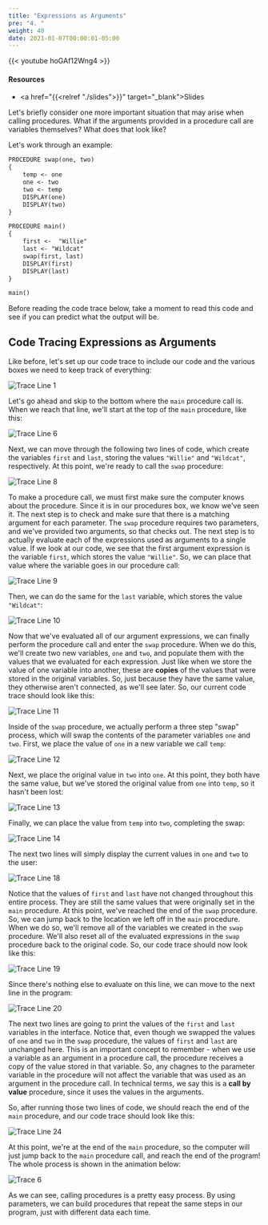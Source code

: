 ```yaml
---
title: "Expressions as Arguments"
pre: "4. "
weight: 40
date: 2021-01-07T00:00:01-05:00
---
```


{{< youtube hoGAf12Wng4 >}}

#### Resources

* <a href="{{<relref "./slides">}}" target="_blank">Slides</a>

Let's briefly consider one more important situation that may arise when calling procedures. What if the arguments provided in a procedure call are variables themselves? What does that look like?

Let's work through an example:

```tex
PROCEDURE swap(one, two)
{
    temp <- one
    one <- two
    two <- temp
    DISPLAY(one)
    DISPLAY(two)
}

PROCEDURE main()
{
    first <-  "Willie"
    last <- "Wildcat"
    swap(first, last)
    DISPLAY(first)
    DISPLAY(last)
}

main()
```

Before reading the code trace below, take a moment to read this code and see if you can predict what the output will be.

## Code Tracing Expressions as Arguments

Like before, let's set up our code trace to include our code and the various boxes we need to keep track of everything:

![Trace Line 1](/images/lab2/trace6_1.png)

Let's go ahead and skip to the bottom where the `main` procedure call is. When we reach that line, we'll start at the top of the `main` procedure, like this:

![Trace Line 6](/images/lab2/trace6_6.png)

Next, we can move through the following two lines of code, which create the variables `first` and `last`, storing the values `"Willie"` and `"Wildcat"`, respectively. At this point, we're ready to call the `swap` procedure:

![Trace Line 8](/images/lab2/trace6_8.png)

To make a procedure call, we must first make sure the computer knows about the procedure. Since it is in our procedures box, we know we've seen it. The next step is to check and make sure that there is a matching argument for each parameter. The `swap` procedure requires two parameters, and we've provided two arguments, so that checks out. The next step is to actually evaluate each of the expressions used as arguments to a single value. If we look at our code, we see that the first argument expression is the variable `first`, which stores the value `"Willie"`. So, we can place that value where the variable goes in our procedure call:

![Trace Line 9](/images/lab2/trace6_9.png)

Then, we can do the same for the `last` variable, which stores the value `"Wildcat"`:

![Trace Line 10](/images/lab2/trace6_10.png)

Now that we've evaluated all of our argument expressions, we can finally perform the procedure call and enter the `swap` procedure. When we do this, we'll create two new variables, `one` and `two`, and populate them with the values that we evaluated for each expression. Just like when we store the value of one variable into another, these are **copies** of the values that were stored in the original variables. So, just because they have the same value, they otherwise aren't connected, as we'll see later. So, our current code trace should look like this:

![Trace Line 11](/images/lab2/trace6_11.png)

Inside of the `swap` procedure, we actually perform a three step "swap" process, which will swap the contents of the parameter variables `one` and `two`. First, we place the value of `one` in a new variable we call `temp`:

![Trace Line 12](/images/lab2/trace6_12.png)

Next, we place the original value in `two` into `one`. At this point, they both have the same value, but we've stored the original value from `one` into `temp`, so it hasn't been lost:

![Trace Line 13](/images/lab2/trace6_13.png)

Finally, we can place the value from `temp` into `two`, completing the swap:

![Trace Line 14](/images/lab2/trace6_14.png)

The next two lines will simply display the current values in `one` and `two` to the user:

![Trace Line 18](/images/lab2/trace6_18.png)

Notice that the values of `first` and `last` have not changed throughout this entire process. They are still the same values that were originally set in the `main` procedure. At this point, we've reached the end of the `swap` procedure. So, we can jump back to the location we left off in the `main` procedure. When we do so, we'll remove all of the variables we created in the `swap` procedure. We'll also reset all of the evaluated expressions in the `swap` procedure back to the original code. So, our code trace should now look like this:

![Trace Line 19](/images/lab2/trace6_19.png)

Since there's nothing else to evaluate on this line, we can move to the next line in the program:

![Trace Line 20](/images/lab2/trace6_20.png)

The next two lines are going to print the values of the `first` and `last` variables in the interface. Notice that, even though we swapped the values of `one` and `two` in the `swap` procedure, the values of `first` and `last` are unchanged here. This is an important concept to remember - when we use a variable as an argument in a procedure call, the procedure receives a copy of the value stored in that variable. So, any chagnes to the parameter variable in the procedure will not affect the variable that was used as an argument in the procedure call. In technical terms, we say this is a **call by value** procedure, since it uses the values in the arguments. 

So, after running those two lines of code, we should reach the end of the `main` procedure, and our code trace should look like this:

![Trace Line 24](/images/lab2/trace6_24.png)

At this point, we're at the end of the `main` procedure, so the computer will just jump back to the `main` procedure call, and reach the end of the program! The whole process is shown in the animation below:

![Trace 6](/images/lab2/trace6.gif)

As we can see, calling procedures is a pretty easy process. By using parameters, we can build procedures that repeat the same steps in our program, just with different data each time. 